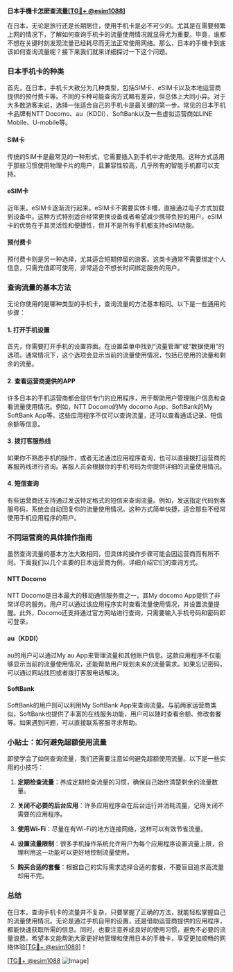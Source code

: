 **日本手機卡怎麽查流量[[TG💪+ @esim1088](https://t.me/s/esim1088)]**

在日本，无论是旅行还是长期居住，使用手机卡是必不可少的。尤其是在需要频繁上网的情况下，了解如何查询手机卡的流量使用情况就显得尤为重要。毕竟，谁都不想在关键时刻发现流量已经耗尽而无法正常使用网络。那么，日本的手機卡到底该如何查询流量呢？接下来我们就来详细探讨一下这个问题。

### 日本手机卡的种类

首先，在日本，手机卡大致分为几种类型，包括SIM卡、eSIM卡以及本地运营商提供的预付费卡等。不同的卡种可能查询方式略有差异，但总体上大同小异。对于大多数游客来说，选择一张适合自己的手机卡是最关键的第一步。常见的日本手机卡品牌有NTT Docomo、au（KDDI）、SoftBank以及一些虚拟运营商如LINE Mobile、U-mobile等。

#### SIM卡

传统的SIM卡是最常见的一种形式，它需要插入到手机中才能使用。这种方式适用于那些习惯使用物理卡片的用户，且兼容性较高，几乎所有的智能手机都可以支持。

#### eSIM卡

近年来，eSIM卡逐渐流行起来。eSIM卡不需要实体卡槽，直接通过电子方式加载到设备中。这种方式特别适合经常更换设备或者希望减少携带负担的用户。eSIM卡的优势在于其灵活性和便捷性，但并不是所有手机都支持eSIM功能。

#### 预付费卡

预付费卡则是另一种选择，尤其适合短期停留的游客。这类卡通常不需要绑定个人信息，只需充值即可使用，非常适合不想长时间绑定服务的用户。

### 查询流量的基本方法

无论你使用的是哪种类型的手机卡，查询流量的方法基本相同。以下是一些通用的步骤：

#### 1. 打开手机设置

首先，你需要打开手机的设置界面。在设置菜单中找到“流量管理”或“数据使用”的选项。通常情况下，这个选项会显示当前的流量使用情况，包括已使用的流量和剩余的流量。

#### 2. 查看运营商提供的APP

许多日本的手机运营商都会提供专门的应用程序，用于帮助用户管理账户信息和查看流量使用情况。例如，NTT Docomo的My docomo App、SoftBank的My SoftBank App等。这些应用程序不仅可以查询流量，还可以查看通话记录、短信余额等信息。

#### 3. 拨打客服热线

如果你不熟悉手机的操作，或者无法通过应用程序查询，也可以直接拨打运营商的客服热线进行咨询。客服人员会根据你的手机号码为你提供详细的流量使用情况。

#### 4. 短信查询

有些运营商还支持通过发送特定格式的短信来查询流量。例如，发送指定代码到客服号码，系统会自动回复你的流量使用情况。这种方式简单快捷，适合那些不经常使用手机应用程序的用户。

### 不同运营商的具体操作指南

虽然查询流量的基本方法大致相同，但具体的操作步骤可能会因运营商而有所不同。下面我们以几个主要的日本运营商为例，详细介绍它们的查询方式。

#### NTT Docomo

NTT Docomo是日本最大的移动通信服务商之一，其My docomo App提供了非常详尽的服务。用户可以通过该应用程序实时查看流量使用情况，并设置流量提醒。此外，Docomo还支持通过官方网站进行查询，只需要输入手机号码和密码即可登录。

#### au（KDDI）

au的用户可以通过My au App来管理流量和其他账户信息。这款应用程序不仅能够显示当前的流量使用情况，还能帮助用户规划未来的流量需求。如果忘记密码，可以通过网站找回或者拨打客服电话解决。

#### SoftBank

SoftBank的用户则可以利用My SoftBank App来查询流量。与前两家运营商类似，SoftBank也提供了丰富的在线服务功能，用户可以随时查看余额、修改套餐等。如果遇到问题，可以直接联系客服寻求帮助。

### 小贴士：如何避免超额使用流量

即使学会了如何查询流量，我们还需要注意如何避免超额使用流量。以下是一些实用的小技巧：

1. **定期检查流量**：养成定期检查流量的习惯，确保自己始终清楚剩余的流量数量。
   
2. **关闭不必要的后台应用**：许多应用程序会在后台运行并消耗流量，记得关闭不需要的应用程序。

3. **使用Wi-Fi**：尽量在有Wi-Fi的地方连接网络，这样可以有效节省流量。

4. **设置流量限制**：很多手机操作系统允许用户为每个应用程序设置流量上限，合理利用这一功能可以更好地控制流量使用。

5. **购买合适的套餐**：根据自己的实际需求选择合适的套餐，不要盲目追求高流量却用不完。

### 总结

在日本，查询手机卡的流量并不复杂，只要掌握了正确的方法，就能轻松掌握自己的流量使用情况。无论是通过手机自带的设置，还是借助运营商提供的应用程序，都能快速获取所需的信息。同时，也要注意养成良好的使用习惯，避免不必要的流量浪费。希望本文能帮助大家更好地管理和使用日本的手機卡，享受更加顺畅的网络体验[[TG💪+ @esim1088](https://t.me/s/esim1088)]！

[[TG💪+ @esim1088](https://t.me/s/esim1088) ![Image](https://i.postimg.cc/4NQfJmqS/Snipaste-2025-05-13-00-14-12.png)]